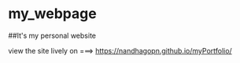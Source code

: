 # my_webpage

##It's my personal website

view the site lively on ===>     https://nandhagopn.github.io/myPortfolio/
